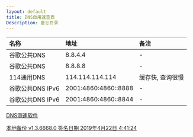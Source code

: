 ```yaml
---
layout: default
title: DNS自用速查表
Description: 备忘目录
---
```


| 名称             | 地址                 | 备注             |
| :--------------- | :------------------- | :--------------- |
| 谷歌公共DNS      | 8.8.4.4              | -                |
| 谷歌公共DNS      | 8.8.8.8              | -                |
| 114通用DNS       | 114.114.114.114      | 缓存快, 查询很慢 |
| 谷歌公共DNS IPv6 | 2001:4860:4860::8888 | -                |
| 谷歌公共DNS IPv6 | 2001:4860:4860::8844 | -                |

[DNS测速软件](https://www.grc.com/dns/benchmark.htm)

[本地备份 v1.3.6668.0 签名日期 ‎2019‎年‎4‎月‎22‎日 4:41:24](./DNSBench.exe)